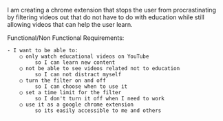 I am creating a chrome extension that stops the user from procrastinating by filtering videos out that do not have to do with education while still allowing videos that can help the user learn.

Functional/Non Functional Requirements:

	- I want to be able to:
		○ only watch educational videos on YouTube
			 so I can learn new content
		○ not be able to see videos related not to education
			 so I can not distract myself
		○ turn the filter on and off
			 so I can choose when to use it
		○ set a time limit for the filter
			 so I don't turn it off when I need to work
		○ use it as a google chrome extension
			 so its easily accessible to me and others
